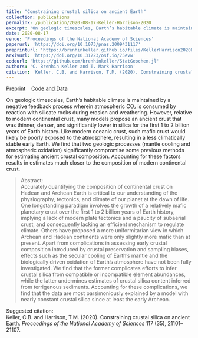 ```yaml
---
title: "Constraining crustal silica on ancient Earth"
collection: publications
permalink: /publication/2020-08-17-Keller-Harrison-2020
excerpt: 'On geologic timescales, Earth’s habitable climate is maintained by a negative feedback process wherein atmospheric CO₂ is consumed by reaction with silicate rocks during erosion and weathering. However, relative to modern continental crust, many models propose an ancient crust that was thinner, denser, and significantly lower in silica for the first 1 to 2 billion years of Earth history. Like modern oceanic crust, such mafic crust would likely be poorly exposed to the atmosphere, resulting in a less climatically stable early Earth. We find that two geologic processes (mantle cooling and atmospheric oxidation) significantly compromise some previous methods for estimating ancient crustal composition. Accounting for these factors results in estimates much closer to the composition of modern continental crust.'
date: 2020-08-17
venue: 'Proceedings of the National Academy of Sciences'
paperurl: 'https://doi.org/10.1073/pnas.2009431117'
preprinturl: 'https://brenhinkeller.github.io/files/KellerHarrison2020Preprint.pdf'
arxivurl: 'https://doi.org/10.31223/osf.io/75evw'
codeurl: 'https://github.com/brenhinkeller/StatGeochem.jl'
authors: 'C. Brenhin Keller and T. Mark Harrison'
citation: 'Keller, C.B. and Harrison, T.M. (2020). Constraining crustal silica on ancient Earth. <i>Proceedings of the National Academy of Sciences</i> 117 (35), 21101–21107.'
---
```

<a href='https://brenhinkeller.github.io/files/KellerHarrison2020Preprint.pdf'>Preprint</a>&nbsp;&nbsp;&nbsp;&nbsp;<a href='https://github.com/brenhinkeller/StatGeochem.jl'>Code and Data</a>&nbsp;&nbsp;&nbsp;&nbsp;

On geologic timescales, Earth’s habitable climate is maintained by a negative feedback process wherein atmospheric CO₂ is consumed by reaction with silicate rocks during erosion and weathering. However, relative to modern continental crust, many models propose an ancient crust that was thinner, denser, and significantly lower in silica for the first 1 to 2 billion years of Earth history. Like modern oceanic crust, such mafic crust would likely be poorly exposed to the atmosphere, resulting in a less climatically stable early Earth. We find that two geologic processes (mantle cooling and atmospheric oxidation) significantly compromise some previous methods for estimating ancient crustal composition. Accounting for these factors results in estimates much closer to the composition of modern continental crust.

>Abstract: <br/>Accurately quantifying the composition of continental crust on Hadean and Archean Earth is critical to our understanding of the physiography, tectonics, and climate of our planet at the dawn of life. One longstanding paradigm involves the growth of a relatively mafic planetary crust over the first 1 to 2 billion years of Earth history, implying a lack of modern plate tectonics and a paucity of subaerial crust, and consequently lacking an efficient mechanism to regulate climate. Others have proposed a more uniformitarian view in which Archean and Hadean continents were only slightly more mafic than at present. Apart from complications in assessing early crustal composition introduced by crustal preservation and sampling biases, effects such as the secular cooling of Earth’s mantle and the biologically driven oxidation of Earth’s atmosphere have not been fully investigated. We find that the former complicates efforts to infer crustal silica from compatible or incompatible element abundances, while the latter undermines estimates of crustal silica content inferred from terrigenous sediments. Accounting for these complications, we find that the data are most parsimoniously explained by a model with nearly constant crustal silica since at least the early Archean.

Suggested citation: <br/>Keller, C.B. and Harrison, T.M. (2020). Constraining crustal silica on ancient Earth. <i>Proceedings of the National Academy of Sciences</i> 117 (35), 21101–21107.